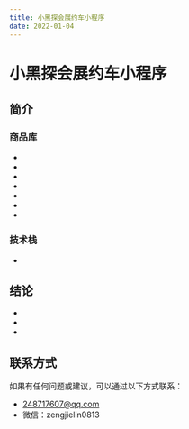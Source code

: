 ```yaml
---
title: 小黑探会展约车小程序
date: 2022-01-04
---
```


# 小黑探会展约车小程序

## 简介


### 商品库
- 
- 
- 
- 
- 
- 
- 

<!-- ![商品库](ffff) -->

### 技术栈
- 

## 结论
- 
- 
- 

## 联系方式
如果有任何问题或建议，可以通过以下方式联系：
- 248717607@qq.com
- 微信：zengjielin0813